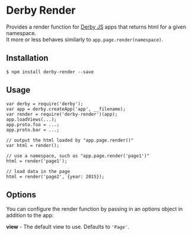 Derby Render
============

Provides a render function for [Derby JS](http://derbyjs.com) apps that returns html for a given namespace.  
It more or less behaves similarly to `app.page.render(namespace)`.

Installation
------------

    $ npm install derby-render --save

Usage
-----

    var derby = require('derby');
    var app = derby.createApp('app', __filename);
    var render = require('derby-render')(app);
    app.loadViews(...);
    app.proto.foo = ...;
    app.proto.bar = ...;

    // output the html loaded by "app.page.render()"
    var html = render();

    // use a namespace, such as "app.page.render('page1')"
    html = render('page1');

    // load data in the page
    html = render('page2', {year: 2015});

Options
-------

You can configure the render function by passing in an options object in addition to the app:

**view** - The default view to use. Defaults to `'Page'`.

